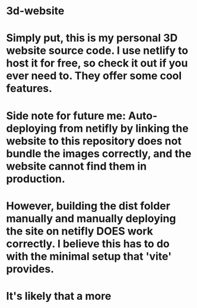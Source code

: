 # 3d-website
# Simply put, this is my personal 3D website source code. I use netlify to host it for free, so check it out if you ever need to. They offer some cool features.

# Side note for future me: Auto-deploying from netifly by linking the website to this repository does not bundle the images correctly, and the website cannot find them in production.
# However, building the dist folder manually and manually deploying the site on netifly DOES work correctly. I believe this has to do with the minimal setup that 'vite' provides.
# It's likely that a more 
